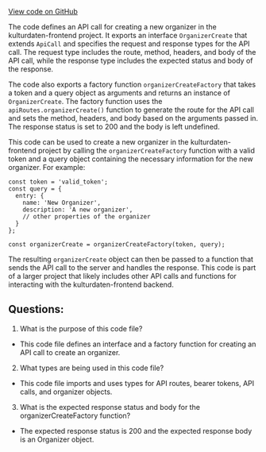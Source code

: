 [View code on GitHub](https://github.com/technologiestiftung/kulturdaten-frontend/blob/master/lib/api/routes/organizer/create.ts)

The code defines an API call for creating a new organizer in the kulturdaten-frontend project. It exports an interface `OrganizerCreate` that extends `ApiCall` and specifies the request and response types for the API call. The request type includes the route, method, headers, and body of the API call, while the response type includes the expected status and body of the response.

The code also exports a factory function `organizerCreateFactory` that takes a token and a query object as arguments and returns an instance of `OrganizerCreate`. The factory function uses the `apiRoutes.organizerCreate()` function to generate the route for the API call and sets the method, headers, and body based on the arguments passed in. The response status is set to 200 and the body is left undefined.

This code can be used to create a new organizer in the kulturdaten-frontend project by calling the `organizerCreateFactory` function with a valid token and a query object containing the necessary information for the new organizer. For example:

```
const token = 'valid_token';
const query = {
  entry: {
    name: 'New Organizer',
    description: 'A new organizer',
    // other properties of the organizer
  }
};

const organizerCreate = organizerCreateFactory(token, query);
```

The resulting `organizerCreate` object can then be passed to a function that sends the API call to the server and handles the response. This code is part of a larger project that likely includes other API calls and functions for interacting with the kulturdaten-frontend backend.
## Questions: 
 1. What is the purpose of this code file?
- This code file defines an interface and a factory function for creating an API call to create an organizer.

2. What types are being used in this code file?
- This code file imports and uses types for API routes, bearer tokens, API calls, and organizer objects.

3. What is the expected response status and body for the organizerCreateFactory function?
- The expected response status is 200 and the expected response body is an Organizer object.
